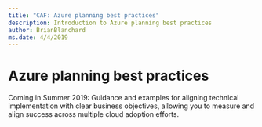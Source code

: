 ```yaml
---
title: "CAF: Azure planning best practices"
description: Introduction to Azure planning best practices
author: BrianBlanchard
ms.date: 4/4/2019
---
```


# Azure planning best practices

Coming in Summer 2019: Guidance and examples for aligning technical implementation with clear business objectives, allowing you to measure and align success across multiple cloud adoption efforts.
